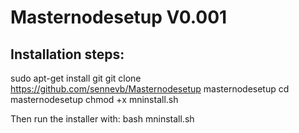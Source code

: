 # Masternodesetup V0.001

Installation steps:
------------------
sudo apt-get install git
git clone https://github.com/sennevb/Masternodesetup masternodesetup
cd masternodesetup
chmod +x mninstall.sh

Then run the installer with:
bash mninstall.sh
